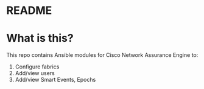 # README

# What is this?
This repo contains Ansible modules for Cisco Network Assurance Engine to:
1. Configure fabrics
2. Add/view users
3. Add/view Smart Events, Epochs
